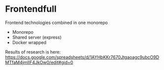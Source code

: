 # Frontendfull

Frontend technologies combined in one monorepo

- Monorepo
- Shared server (express)
- Docker wrapped

Results of research is here:
https://docs.google.com/spreadsheets/d/1AYHbKKr7670Jtgaoagc9ubcO9DMTfaM4jmIIF4JkOw0/edit#gid=0


